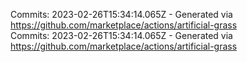 Commits: 2023-02-26T15:34:14.065Z - Generated via https://github.com/marketplace/actions/artificial-grass
<br>
Commits: 2023-02-26T15:34:14.065Z - Generated via https://github.com/marketplace/actions/artificial-grass
<br>
